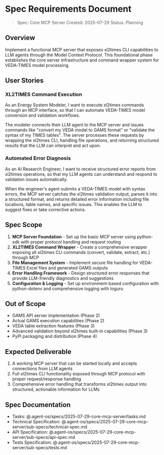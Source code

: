 # Spec Requirements Document

> Spec: Core MCP Server
> Created: 2025-07-29
> Status: Planning

## Overview

Implement a functional MCP server that exposes xl2times CLI capabilities to LLM agents through the Model Context Protocol. This foundational phase establishes the core server infrastructure and command wrapper system for VEDA-TIMES model processing.

## User Stories

### XL2TIMES Command Execution

As an Energy System Modeler, I want to execute xl2times commands through an MCP interface, so that I can automate VEDA-TIMES model conversion and validation workflows.

The modeler connects their LLM agent to the MCP server and issues commands like "convert my VEDA model to GAMS format" or "validate the syntax of my TIMES tables". The server processes these requests by wrapping the xl2times CLI, handling file operations, and returning structured results that the LLM can interpret and act upon.

### Automated Error Diagnosis

As an AI Research Engineer, I want to receive structured error reports from xl2times operations, so that my LLM agents can understand and respond to validation issues automatically.

When the engineer's agent submits a VEDA-TIMES model with syntax errors, the MCP server catches the xl2times validation output, parses it into a structured format, and returns detailed error information including file locations, table names, and specific issues. This enables the LLM to suggest fixes or take corrective actions.

## Spec Scope

1. **MCP Server Foundation** - Set up the basic MCP server using python-sdk with proper protocol handling and request routing
2. **XL2TIMES Command Wrapper** - Create a comprehensive wrapper exposing all xl2times CLI commands (convert, validate, extract, etc.) through MCP
3. **File Management System** - Implement secure file handling for VEDA-TIMES Excel files and generated GAMS outputs
4. **Error Handling Framework** - Design structured error responses that provide LLM-friendly diagnostics and suggestions
5. **Configuration & Logging** - Set up environment-based configuration with python-dotenv and comprehensive logging with loguru

## Out of Scope

- GAMS API server implementation (Phase 2)
- Actual GAMS execution capabilities (Phase 2)
- VEDA table extraction features (Phase 3)
- Advanced validation beyond xl2times built-in capabilities (Phase 3)
- PyPI packaging and distribution (Phase 4)

## Expected Deliverable

1. A working MCP server that can be started locally and accepts connections from LLM agents
2. Full xl2times CLI functionality exposed through MCP protocol with proper request/response handling
3. Comprehensive error handling that transforms xl2times output into structured, actionable information for LLMs

## Spec Documentation

- Tasks: @.agent-os/specs/2025-07-29-core-mcp-server/tasks.md
- Technical Specification: @.agent-os/specs/2025-07-29-core-mcp-server/sub-specs/technical-spec.md
- API Specification: @.agent-os/specs/2025-07-29-core-mcp-server/sub-specs/api-spec.md
- Tests Specification: @.agent-os/specs/2025-07-29-core-mcp-server/sub-specs/tests.md